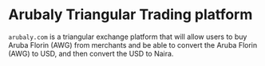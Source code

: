 # Arubaly Triangular Trading platform

`arubaly.com` is a triangular exchange platform that will allow users to buy Aruba Florin
(AWG) from merchants and be able to convert the Aruba Florin (AWG) to USD, and then
convert the USD to Naira.
